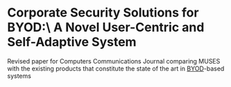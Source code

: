 # Corporate Security Solutions for BYOD:\\ A Novel User-Centric and Self-Adaptive System 

Revised paper for Computers Communications Journal comparing MUSES
with the existing products that constitute the state of the art in
[BYOD](http://es.wikipedia.org/wiki/BYOD)-based systems 
